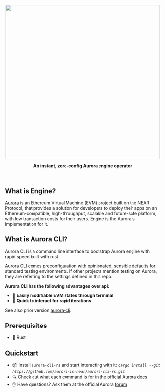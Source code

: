 <p>&nbsp;</p>
<p align="center">
<img src="https://raw.githubusercontent.com/hskang9/aurora-cli-rs/main/img/aurora-cli-logo.png" width=500>
</p>

<p align="center">
<strong>An instant, zero-config Aurora engine operator</strong>
</p>

<br/>

## What is Engine?

[Aurora](https://doc.aurora.dev/getting-started/aurora-engine/) is an Ethereum Virtual Machine (EVM) project built on the NEAR Protocol, that provides a solution for developers to deploy their apps on an Ethereum-compatible, high-throughput, scalable and future-safe platform, with low transaction costs for their users. Engine is the Aurora's implementation for it.

## What is Aurora CLI?
Aurora CLI is a command line interface to bootstrap Aurora engine with rapid speed built with rust.

Aurora CLI comes preconfiguration with opinionated, sensible defaults for standard testing environments. If other projects mention testing on Aurora, they are referring to the settings defined in this repo.

**Aurora CLI has the following advantages over api:**

- :pencil: **Easily modifiable EVM states through terminal**
- :handshake: **Quick to interact for rapid iterations**

See also prior version [aurora-cli](https://github.com/aurora-is-near/aurora-cli).

## Prerequisites
- :crab: Rust

## Quickstart

- 📦 Install `aurora-cli-rs` and start interacting with it: 
    *`cargo install --git https://github.com/aurora-is-near/aurora-cli-rs.git`* 
- 🔍 Check out what each command is for in the official Aurora [docs](https://doc.aurora.dev/tools/aurora-cli)
- ✋ Have questions? Ask them at the official Aurora [forum](https://forum.aurora.dev/)
